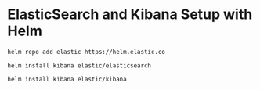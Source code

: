 # ElasticSearch and Kibana Setup with Helm

```
helm repo add elastic https://helm.elastic.co
```
```
helm install kibana elastic/elasticsearch
```
```
helm install kibana elastic/kibana
```
